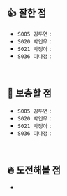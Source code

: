 ## 👍 잘한 점

- ```S005 김두연``` : 
- ```S020 박인우``` :
- ```S021 박정아``` : 
- ```S036 이나정``` : 

<br/>

## 🙈 보충할 점

- ```S005 김두연``` : 
- ```S020 박인우``` :
- ```S021 박정아``` : 
- ```S036 이나정``` : 

<br/>

## 🔥 도전해볼 점

-